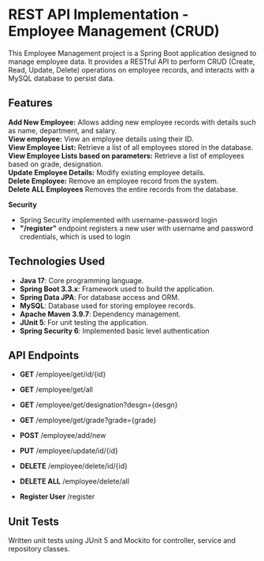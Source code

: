 # REST API Implementation - Employee Management (CRUD)
This Employee Management project is a Spring Boot application designed to manage employee data. It provides a RESTful API to perform CRUD (Create, Read, Update, Delete) operations on employee records, and interacts with a MySQL database to persist data.

## Features
**Add New Employee:** Allows adding new employee records with details such as name, department, and salary.  
**View employee:** View an employee details using their ID.  
**View Employee List:** Retrieve a list of all employees stored in the database.  
**View Employee Lists based on parameters:** Retrieve a list of employees based on grade, designation.  
**Update Employee Details:** Modify existing employee details.  
**Delete Employee:** Remove an employee record from the system.  
**Delete ALL Employees** Removes the entire records from the database.

**Security** 
- Spring Security implemented with username-password login
- **"/register"** endpoint registers a new user with username and password credentials, which is used to login

## Technologies Used
- **Java 17**: Core programming language.
- **Spring Boot 3.3.x**: Framework used to build the application.
- **Spring Data JPA**: For database access and ORM.
- **MySQL**: Database used for storing employee records.
- **Apache Maven 3.9.7**: Dependency management.
- **JUnit 5**: For unit testing the application.
- **Spring Security 6**: Implemented basic level authentication

## API Endpoints
- **GET** /employee/get/id/{id}
- **GET** /employee/get/all
- **GET** /employee/get/designation?desgn={desgn}
- **GET** /employee/get/grade?grade={grade}
- **POST** /employee/add/new
- **PUT** /employee/update/id/{id}
- **DELETE** /employee/delete/id/{id}
- **DELETE ALL** /employee/delete/all

- **Register User** /register

## Unit Tests
Written unit tests using JUnit 5 and Mockito for controller, service and repository classes.
